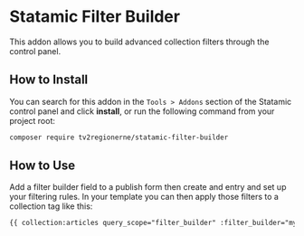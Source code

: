 # Statamic Filter Builder

This addon allows you to build advanced collection filters through the control panel.

## How to Install

You can search for this addon in the `Tools > Addons` section of the Statamic control panel and click **install**, or run the following command from your project root:

``` bash
composer require tv2regionerne/statamic-filter-builder
```

## How to Use

Add a filter builder field to a publish form then create and entry and set up your filtering rules. In your template you can then apply those filters to a collection tag like this:

```html
{{ collection:articles query_scope="filter_builder" :filter_builder="my_filters" }}
```
